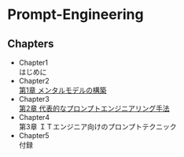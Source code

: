 # Prompt-Engineering

## Chapters
- Chapter1  
  はじめに
- Chapter2  
  [第1章 メンタルモデルの構築](./Chapter2.md)
- Chapter3  
  [第2章 代表的なプロンプトエンジニアリング手法](./Chapter3.md)
- Chapter4  
  第3章 ＩＴエンジニア向けのプロンプトテクニック
- Chapter5  
  付録
